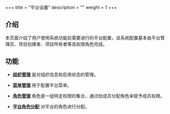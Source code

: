 ﻿+++
title = "平台设置"
description = ""
weight = 1
+++

<h2 id="1">介绍</h2>
  
本页面介绍了用户使用系统功能前需要进行的平台配置，该系统配置基本由平台管理员、项目创建者、项目所有者等高权限角色完成。

<h2 id="1">功能</h2>

- [**组织管理**](../platform/organization) 是对组织信息和启用状态的管理。

- [**菜单管理**](../platform/menu_configuration) 用于配置平台菜单。

- [**角色管理**](../platform/role) 角色是一组特定权限的集合，通过给成员分配角色来赋予成员权限。

- [**平台角色分配**](../platform/role-assignment) 对平台的角色进行分配。